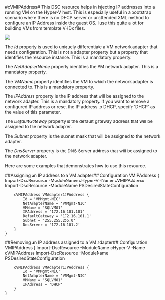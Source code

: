 #cVMIPAddress#
This DSC resource helps in injecting IP addresses into a running VM on the Hyper-V host. This is especially useful in a bootstrap scenario where there is no DHCP server or unattended XML method to configure an IP Address inside the guest OS. I use this quite a lot for building VMs from template VHDx files.

![](http://i.imgur.com/S3UVP7F.png)

The *Id* property is used to uniquely differentiate a VM network adapter that needs configuration. This is not a adapter property but a property that identifies the resource instance. This is a mandatory property.

The *NetAdapterName* property identifies the VM network adapter. This is a mandatory property.

The *VMName* property identifies the VM to which the network adapter is connected to. This is a mandatory property.

The *IPAddress* property is the IP address that will be assigned to the network adapter. This is a mandatory property. If you want to remove a configured IP address or reset the IP address to DHCP, specify 'DHCP' as the value of this parameter.

The *DefaultGateway* property is the default gateway address that will be assigned to the network adapter.

The *Subnet* property is the subnet mask that will be assigned to the network adapter.

The *DnsServer* property is the DNS Server address that will be assigned to the network adapter.

Here are some examples that demonstrates how to use this resource.

##Assigning an IP address to a VM adapter##
    Configuration VMIPAddress
    {
        Import-DscResource -ModuleName cHyper-V -Name cVMIPAddress
        Import-DscResource -ModuleName PSDesiredStateConfiguration
    
        cVMIPAddress VMAdapter1IPAddress {
    	    Id = 'VMMgmt-NIC'
            NetAdapterName = 'VMMgmt-NIC'
            VMName = 'SQLVM01'
            IPAddress = '172.16.101.101'
            DefaultGateway = '172.16.101.1'
            Subnet = '255.255.255.0'
            DnsServer = '172.16.101.2'
        }
    }

##Removing an IP address assigned to a VM adapter##
    Configuration VMIPAddress
    {
        Import-DscResource -ModuleName cHyper-V -Name cVMIPAddress
        Import-DscResource -ModuleName PSDesiredStateConfiguration
    
        cVMIPAddress VMAdapter1IPAddress {
    	    Id = 'VMMgmt-NIC'
            NetAdapterName = 'VMMgmt-NIC'
            VMName = 'SQLVM01'
            IPAddress = 'DHCP'
        }
    }